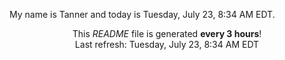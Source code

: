 My name is Tanner and today is Tuesday, July 23, 8:34 AM EDT.

<p align="center">This <i>README</i> file is generated <b>every 3 hours</b>!</br>Last refresh: Tuesday, July 23, 8:34 AM EDT<br /></p>
